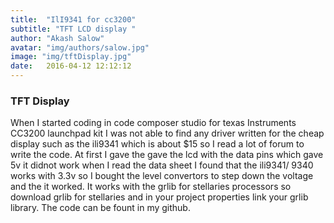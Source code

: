 ```yaml
---
title:  "IlI9341 for cc3200"
subtitle: "TFT LCD display "
author: "Akash Salow"
avatar: "img/authors/salow.jpg"
image: "img/tftDisplay.jpg"
date:   2016-04-12 12:12:12
---
```


### TFT Display

  When I started coding in code composer studio for texas Instruments CC3200 launchpad kit I was not able to find any driver written for the cheap display such as the ili9341 which is about $15 so I read a lot of forum to write the code. At first I gave the gave the lcd with the data pins which gave 5v it didnot work when I read the data sheet I found that the ili9341/ 9340 works with 3.3v so I bought the level convertors to step down the voltage and the it worked. It works with the grlib for stellaries processors so download grlib for stellaries and in your project properties link your grlib library. The code can be fount in my github.



